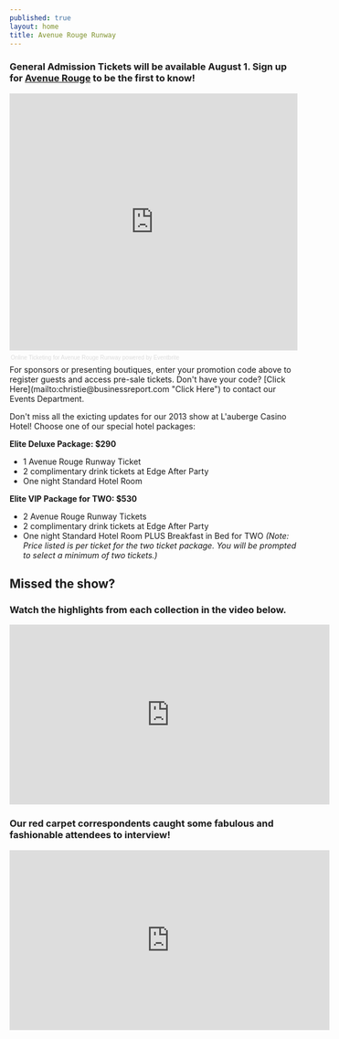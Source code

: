```yaml
---
published: true
layout: home
title: Avenue Rouge Runway
---
```


### General Admission Tickets will be available August 1. Sign up for [Avenue Rouge](http://www.225batonrouge.com/section/avenuerouge#signup "Avenue Rouge") to be the first to know!
<!-- Eventbrite Ticket Sales -->
<div style="width:100%; text-align:left;" ><iframe src="http://www.eventbrite.com/tickets-external?eid=7082920205&ref=etckt&v=2" frameborder="0" height="450" width="100%" vspace="0" hspace="0" marginheight="5" marginwidth="5" scrolling="auto" allowtransparency="true"></iframe><div style="font-family:Helvetica, Arial; font-size:10px; padding:5px 0 5px; margin:2px; width:100%; text-align:left;" ><a style="color:#ddd; text-decoration:none;" target="_blank" href="http://www.eventbrite.com/r/etckt">Online Ticketing</a><span style="color:#ddd;"> for </span><a style="color:#ddd; text-decoration:none;" target="_blank" href="http://avenuerougerunway.eventbrite.com?ref=etckt">Avenue Rouge Runway</a> <span style="color:#ddd;">powered by</span> <a style="color:#ddd; text-decoration:none;" target="_blank" href="http://www.eventbrite.com?ref=etckt">Eventbrite</a></div></div>
For sponsors or presenting boutiques, enter your promotion code above to register guests and access pre-sale tickets. Don't have your code? [Click Here](mailto:christie@businessreport.com "Click Here") to contact our Events Department.

Don't miss all the exicting updates for our 2013 show at L'auberge Casino Hotel! Choose one of our special hotel packages:

**Elite Deluxe Package: $290**
- 1 Avenue Rouge Runway Ticket
- 2 complimentary drink tickets at Edge After Party
- One night Standard Hotel Room

**Elite VIP Package for TWO: $530**
- 2 Avenue Rouge Runway Tickets
- 2 complimentary drink tickets at Edge After Party
- One night Standard Hotel Room PLUS Breakfast in Bed for TWO 
_(Note: Price listed is per ticket for the two ticket package. You will be prompted to select a minimum of two tickets.)_

## Missed the show? 
### Watch the highlights from each collection in the video below.
<iframe width="560" height="315" src="http://www.youtube.com/embed/vJBF1O5i1Ew?rel=0" frameborder="0" allowfullscreen></iframe>

### Our red carpet correspondents caught some fabulous and fashionable attendees to interview!
<iframe width="560" height="315" src="http://www.youtube.com/embed/AGNSOWL353U" frameborder="0" allowfullscreen></iframe>
